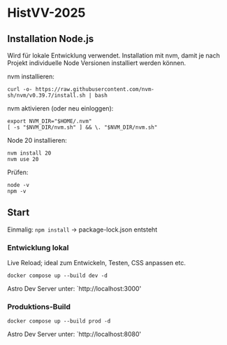 # HistVV-2025

## Installation Node.js

Wird für lokale Entwicklung verwendet. Installation mit nvm, damit je nach Projekt individuelle Node Versionen installiert werden können.

nvm installieren:

```
curl -o- https://raw.githubusercontent.com/nvm-sh/nvm/v0.39.7/install.sh | bash
```

nvm aktivieren (oder neu einloggen):

```
export NVM_DIR="$HOME/.nvm"
[ -s "$NVM_DIR/nvm.sh" ] && \. "$NVM_DIR/nvm.sh"
```

Node 20 installieren:

```
nvm install 20
nvm use 20
```

Prüfen:

```
node -v
npm -v
```

## Start

Einmalig: `npm install` → package-lock.json entsteht

### Entwicklung lokal

Live Reload; ideal zum Entwickeln, Testen, CSS anpassen etc.

```
docker compose up --build dev -d
```

Astro Dev Server unter: `http://localhost:3000'


### Produktions-Build

```
docker compose up --build prod -d
```

Astro Dev Server unter: `http://localhost:8080'


